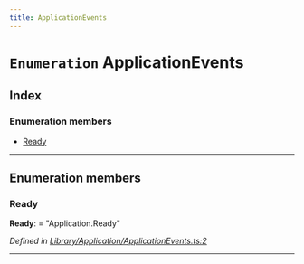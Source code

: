 ```yaml
---
title: ApplicationEvents
---
```


# `Enumeration` ApplicationEvents

## Index

### Enumeration members

* [Ready](applicationevents#ready)

---

## Enumeration members

<a id="ready"></a>

###  Ready

**Ready**:  = "Application.Ready"

*Defined in [Library/Application/ApplicationEvents.ts:2](https://github.com/SpoonX/stix/blob/88d2215/src/Library/Application/ApplicationEvents.ts#L2)*

___

